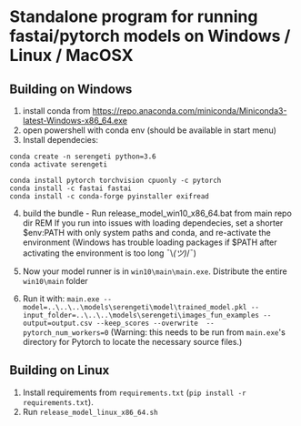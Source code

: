 # Standalone program for running fastai/pytorch models on Windows / Linux / MacOSX

## Building on Windows
1. install conda from https://repo.anaconda.com/miniconda/Miniconda3-latest-Windows-x86_64.exe
2. open powershell with conda env (should be available in start menu)
3. Install dependecies:

```
conda create -n serengeti python=3.6
conda activate serengeti

conda install pytorch torchvision cpuonly -c pytorch
conda install -c fastai fastai
conda install -c conda-forge pyinstaller exifread
```

4. build the bundle - Run release_model_win10_x86_64.bat from main repo dir
REM If you run into issues with loading dependecies, set a shorter $env:PATH with only system paths and conda, and re-activate the environment (Windows has trouble loading packages if $PATH after activating the environment is too long ¯\\_(ツ)_/¯)

5. Now your model runner is in `win10\main\main.exe`. Distribute the entire `win10\main` folder

6. Run it with: `main.exe --model=..\..\..\models\serengeti\model\trained_model.pkl --input_folder=..\..\..\models\serengeti\images_fun_examples --output=output.csv --keep_scores --overwrite  --pytorch_num_workers=0`
(Warning: this needs to be run from `main.exe`'s directory for Pytorch to locate the necessary source files.)

## Building on Linux

1. Install requirements from `requirements.txt` (`pip install -r requirements.txt`).
2. Run `release_model_linux_x86_64.sh`
